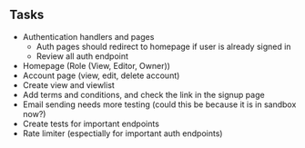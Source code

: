 ## Tasks

- Authentication handlers and pages
  - Auth pages should redirect to homepage if user is already signed in
  - Review all auth endpoint
- Homepage (Role (View, Editor, Owner))
- Account page (view, edit, delete account)
- Create view and viewlist
- Add terms and conditions, and check the link in the signup page
- Email sending needs more testing (could this be because it is in sandbox now?)
- Create tests for important endpoints
- Rate limiter (espectially for important auth endpoints)
